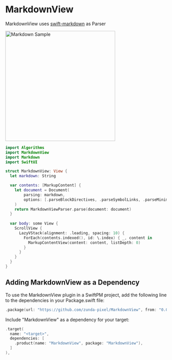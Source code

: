 # MarkdownView

MarkdownView uses [swift-markdown](https://github.com/apple/swift-markdown) as Parser

<img width="343" alt="Markdown Sample" src="https://github.com/zunda-pixel/MarkdownView/assets/47569369/611c1fbb-fd7f-40e5-85d8-256ed25e4be5">

```swift
import Algorithms
import MarkdownView
import Markdown
import SwiftUI

struct MarkdownView: View {
  let markdown: String

  var contents: [MarkupContent] {
    let document = Document(
        parsing: markdown,
        options: [.parseBlockDirectives, .parseSymbolLinks, .parseMinimalDoxygen, .parseSymbolLinks]
    )
    return MarkdownViewParser.parse(document: document)
  }
  
  var body: some View {
    ScrollView {
      LazyVStack(alignment: .leading, spacing: 10) {
        ForEach(contents.indexed(), id: \.index) { _, content in
          MarkupContentView(content: content, listDepth: 0)
        }
      }
    }
  }
}
```

## Adding MarkdownView as a Dependency

To use the MarkdownView plugin in a SwiftPM project, add the following line to the dependencies in your Package.swift file:

```swift
.package(url: "https://github.com/zunda-pixel/MarkdownView", from: "0.0.3"),
```
Include "MarkdownView" as a dependency for your target:

```swift
.target(
  name: "<target>",
  dependencies: [
    .product(name: "MarkdownView", package: "MarkdownView"),
  ]
),
```

